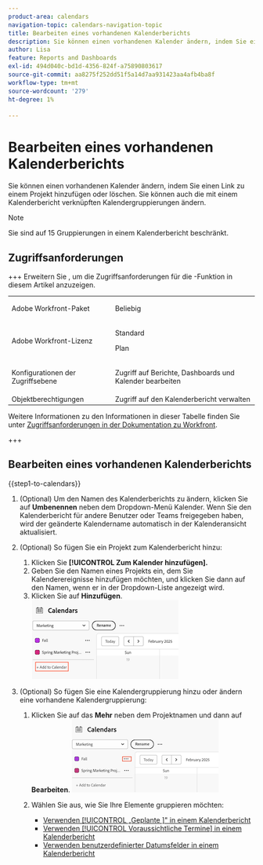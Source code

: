 ```yaml
---
product-area: calendars
navigation-topic: calendars-navigation-topic
title: Bearbeiten eines vorhandenen Kalenderberichts
description: Sie können einen vorhandenen Kalender ändern, indem Sie einen Link zu einem Projekt hinzufügen oder löschen. Sie können auch die mit einem Kalenderbericht verknüpften Kalendergruppierungen ändern.
author: Lisa
feature: Reports and Dashboards
exl-id: 494d040c-bd1d-4356-824f-a75890803617
source-git-commit: aa8275f252dd51f5a14d7aa931423aa4afb4ba8f
workflow-type: tm+mt
source-wordcount: '279'
ht-degree: 1%

---
```


# Bearbeiten eines vorhandenen Kalenderberichts

Sie können einen vorhandenen Kalender ändern, indem Sie einen Link zu einem Projekt hinzufügen oder löschen. Sie können auch die mit einem Kalenderbericht verknüpften Kalendergruppierungen ändern.

>[!NOTE]
>
>Sie sind auf 15 Gruppierungen in einem Kalenderbericht beschränkt.

## Zugriffsanforderungen

+++ Erweitern Sie , um die Zugriffsanforderungen für die -Funktion in diesem Artikel anzuzeigen.

<table style="table-layout:auto"> 
 <col> 
 </col> 
 <col> 
 </col> 
 <tbody> 
  <tr> 
   <td role="rowheader">Adobe Workfront-Paket</td> 
   <td> <p>Beliebig</p> </td> 
  </tr> 
  <tr> 
   <td role="rowheader">Adobe Workfront-Lizenz</td> 
   <td><p>Standard</p>
       <p>Plan</p></td> 
  </tr> 
  <tr> 
   <td role="rowheader">Konfigurationen der Zugriffsebene</td> 
   <td> <p> Zugriff auf Berichte, Dashboards und Kalender bearbeiten</p></td> 
  </tr> 
  <tr> 
   <td role="rowheader">Objektberechtigungen</td> 
   <td>Zugriff auf den Kalenderbericht verwalten</td> 
  </tr> 
 </tbody> 
</table>

Weitere Informationen zu den Informationen in dieser Tabelle finden Sie unter [Zugriffsanforderungen in der Dokumentation zu Workfront](/help/quicksilver/administration-and-setup/add-users/access-levels-and-object-permissions/access-level-requirements-in-documentation.md).

+++


## Bearbeiten eines vorhandenen Kalenderberichts

{{step1-to-calendars}}

1. (Optional) Um den Namen des Kalenderberichts zu ändern, klicken Sie auf **Umbenennen** neben dem Dropdown-Menü Kalender.
Wenn Sie den Kalenderbericht für andere Benutzer oder Teams freigegeben haben, wird der geänderte Kalendername automatisch in der Kalenderansicht aktualisiert.

1. (Optional) So fügen Sie ein Projekt zum Kalenderbericht hinzu:
   1. Klicken Sie **[!UICONTROL Zum Kalender hinzufügen].**
   1. Geben Sie den Namen eines Projekts ein, dem Sie Kalenderereignisse hinzufügen möchten, und klicken Sie dann auf den Namen, wenn er in der Dropdown-Liste angezeigt wird.
   1. Klicken Sie auf **Hinzufügen**.
      ![Ein Projekt zu einem Kalender hinzufügen](assets/add-a-calendar-project.png)


1. (Optional) So fügen Sie eine Kalendergruppierung hinzu oder ändern eine vorhandene Kalendergruppierung:
   1. Klicken Sie auf das **Mehr** neben dem Projektnamen und dann auf **Bearbeiten**.
      ![Projekt im Kalender bearbeiten](assets/edit-project-in-calendar.png)

   1. Wählen Sie aus, wie Sie Ihre Elemente gruppieren möchten:

      * [Verwenden [!UICONTROL  „Geplante ]&quot; in einem Kalenderbericht](../../../reports-and-dashboards/reports/calendars/use-planned-dates.md)
      * [Verwenden [!UICONTROL Voraussichtliche Termine] in einem Kalenderbericht](../../../reports-and-dashboards/reports/calendars/use-projected-dates.md)
      * [Verwenden benutzerdefinierter Datumsfelder in einem Kalenderbericht](../../../reports-and-dashboards/reports/calendars/use-custom-dates.md)

